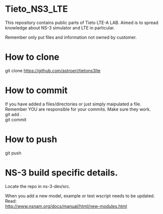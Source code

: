 Tieto_NS3_LTE
==============

This repository contains public parts of Tieto LTE-A LAB.
Aimed is to spread knowledge about NS-3 simulator and LTE in particular.

Remember only put files and information not owned by customer.


How to clone
==============
git clone https://github.com/astroeri/tietons3lte

How to commit
==============
If you have added a files/directories or just simply maipulated a file.<br>
Remember YOU are responsible for your commits. Make sure they work.<br>
git add . <br>
git commit

How to push
==============
git push

NS-3 build specific details.
==============
Locate the repo in ns-3-dev/src.

When you add a new model, example or test wscript needs to be updated.<br>
Read:<br>
http://www.nsnam.org/docs/manual/html/new-modules.html
